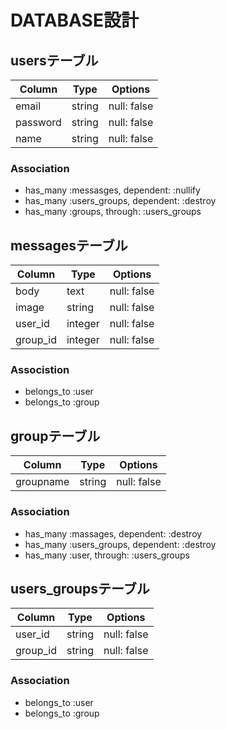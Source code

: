 # DATABASE設計

## usersテーブル
|Column|Type|Options|
|------|----|-------|
|email|string|null: false|
|password|string|null: false|
|name|string|null: false|

### Association
- has_many :messasges, dependent: :nullify
- has_many :users_groups, dependent: :destroy
- has_many :groups,  through: :users_groups

## messagesテーブル
|Column|Type|Options|
|------|----|-------|
|body|text|null: false|
|image|string|null: false|
|user_id|integer|null: false|
|group_id|integer|null: false|

### Associstion
- belongs_to :user
- belongs_to :group

## groupテーブル
|Column|Type|Options|
|------|----|-------|
|groupname|string|null: false|

### Association
- has_many :massages, dependent: :destroy
- has_many :users_groups, dependent: :destroy
- has_many :user,  through: :users_groups

## users_groupsテーブル
|Column|Type|Options|
|------|----|-------|
|user_id|string|null: false|
|group_id|string|null: false|

### Association
- belongs_to :user
- belongs_to :group

